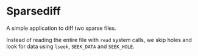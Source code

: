 # Sparsediff
A simple application to diff two sparse files.

Instead of reading the entire file with `read` system calls, we skip holes and look for data using `lseek`, 
`SEEK_DATA` and `SEEK_HOLE`.

